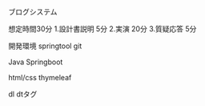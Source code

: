 ブログシステム

想定時間30分
1.設計書説明 5分
2.実演 20分
3.質疑応答 5分

開発環境
springtool
git

Java
Springboot

html/css
thymeleaf

dl dtタグ
